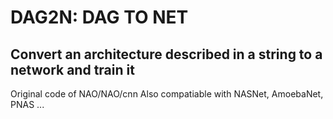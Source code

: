 # DAG2N: DAG TO NET
## Convert an architecture described in a string to a network and train it

Original code of NAO/NAO/cnn
Also compatiable with NASNet, AmoebaNet, PNAS ...
